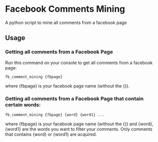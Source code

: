 # Facebook Comments Mining
A python script to mine all comments from a facebook page

## Usage
### Getting all comments from a Facebook Page
Run this command on your console to get all comments from a facebook page:
```
fb_comment_mining {fbpage}
```
where {fbpage} is your facebook page name (without the {}).

### Getting all comments from a Facebook Page that contain certain words:
```
fb_comment_mining {fbpage} {word} {word1} ...
```
where {fbpage} is your facebook page name (without the {}) and {word}, {word1} are the words you want to filter your comments. Only comments that contains {word} or {word1} are acquired.